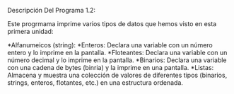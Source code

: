 Descripción Del Programa 1.2:

Este progrmama imprime varios tipos de datos que hemos visto en esta primera unidad: 

*Alfanumeicos (string): 
*Enteros: Declara una variable con un número entero y lo imprime en la pantalla.
*Floteantes: Declara una variable con un número decimal y lo imprime en la pantalla.
*Binarios: Declara una variable con una cadena de bytes (binria) y la imprime en una pantalla.
*Listas: Almacena y muestra una colección de valores de diferentes tipos (binarios, strings, enteros, flotantes, etc.) en una estructura ordenada.

